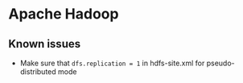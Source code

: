 # Apache Hadoop


## Known issues

- Make sure that `dfs.replication = 1` in hdfs-site.xml for pseudo-distributed mode